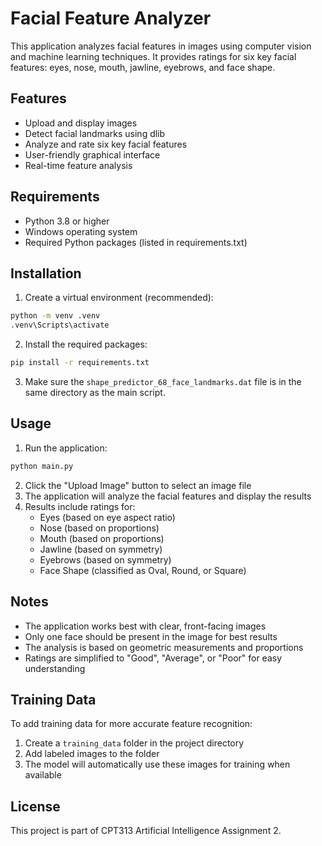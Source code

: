 # Facial Feature Analyzer

This application analyzes facial features in images using computer vision and machine learning techniques. It provides ratings for six key facial features: eyes, nose, mouth, jawline, eyebrows, and face shape.

## Features

- Upload and display images
- Detect facial landmarks using dlib
- Analyze and rate six key facial features
- User-friendly graphical interface
- Real-time feature analysis

## Requirements

- Python 3.8 or higher
- Windows operating system
- Required Python packages (listed in requirements.txt)

## Installation

1. Create a virtual environment (recommended):
```bash
python -m venv .venv
.venv\Scripts\activate
```

2. Install the required packages:
```bash
pip install -r requirements.txt
```

3. Make sure the `shape_predictor_68_face_landmarks.dat` file is in the same directory as the main script.

## Usage

1. Run the application:
```bash
python main.py
```

2. Click the "Upload Image" button to select an image file
3. The application will analyze the facial features and display the results
4. Results include ratings for:
   - Eyes (based on eye aspect ratio)
   - Nose (based on proportions)
   - Mouth (based on proportions)
   - Jawline (based on symmetry)
   - Eyebrows (based on symmetry)
   - Face Shape (classified as Oval, Round, or Square)

## Notes

- The application works best with clear, front-facing images
- Only one face should be present in the image for best results
- The analysis is based on geometric measurements and proportions
- Ratings are simplified to "Good", "Average", or "Poor" for easy understanding

## Training Data

To add training data for more accurate feature recognition:
1. Create a `training_data` folder in the project directory
2. Add labeled images to the folder
3. The model will automatically use these images for training when available

## License

This project is part of CPT313 Artificial Intelligence Assignment 2. 